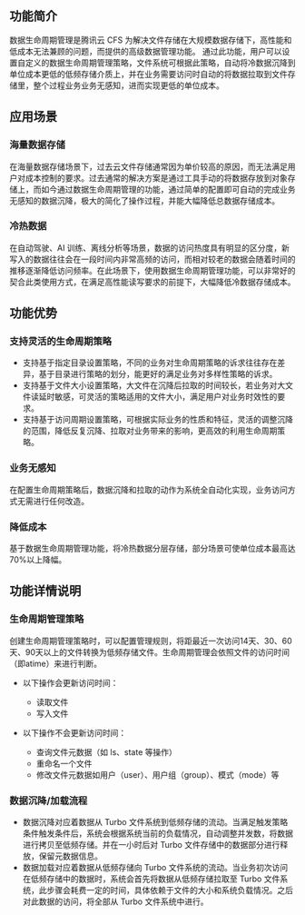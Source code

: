 ## 功能简介

数据生命周期管理是腾讯云 CFS 为解决文件存储在大规模数据存储下，高性能和低成本无法兼顾的问题，而提供的高级数据管理功能。 通过此功能，用户可以设置自定义的数据生命周期管理策略，文件系统可根据此策略，自动将冷数据沉降到单位成本更低的低频存储介质上，并在业务需要访问时自动的将数据拉取到文件存储里，整个过程业务业务无感知，进而实现更低的单位成本。

## 应用场景

### 海量数据存储

在海量数据存储场景下，过去云文件存储通常因为单价较高的原因，而无法满足用户对成本控制的要求。过去通常的解决方案是通过工具手动的将数据存放到对象存储上，而如今通过数据生命周期管理的功能，通过简单的配置即可自动的完成业务无感知的数据沉降，极大的简化了操作过程，并能大幅降低总数据存储成本。

### 冷热数据

在自动驾驶、AI 训练、离线分析等场景，数据的访问热度具有明显的区分度，新写入的数据往往会在一段时间内非常高频的访问，而相对较老的数据会随着时间的推移逐渐降低访问频率。在此场景下，使用数据生命周期管理功能，可以非常好的契合此类使用方式，在满足高性能读写要求的前提下，大幅降低冷数据存储成本。

## 功能优势

### 支持灵活的生命周期策略

 - 支持基于指定目录设置策略，不同的业务对生命周期策略的诉求往往存在差异，基于目录进行策略的划分，能更好的满足业务对多样性策略的诉求。
 - 支持基于文件大小设置策略，大文件在沉降后拉取的时间较长，若业务对大文件读延时敏感，可灵活的策略适用的文件大小，满足用户对业务时效性的要求。
 - 支持基于访问周期设置策略，可根据实际业务的性质和特征，灵活的调整沉降的范围，降低反复沉降、拉取对业务带来的影响，更高效的利用生命周期策略。

### 业务无感知

在配置生命周期策略后，数据沉降和拉取的动作为系统全自动化实现，业务访问方式无需进行任何改造。

### 降低成本

基于数据生命周期管理功能，将冷热数据分层存储，部分场景可使单位成本最高达70%以上降幅。

## 功能详情说明

### 生命周期管理策略

创建生命周期管理策略时，可以配置管理规则，将距最近一次访问14天、30、60天、90天以上的文件转换为低频存储文件。生命周期管理会依照文件的访问时间（即atime）来进行判断。

- 以下操作会更新访问时间：

  - 读取文件
  - 写入文件

- 以下操作不会更新访问时间：

  - 查询文件元数据（如 ls、state 等操作）
  - 重命名一个文件
  - 修改文件元数据如用户（user）、用户组（group）、模式（mode）等

### 数据沉降/加载流程

- 数据沉降对应着数据从 Turbo 文件系统到低频存储的流动。当满足触发策略条件触发条件后，系统会根据系统当前的负载情况，自动调整并发数，将数据进行拷贝至低频存储。并在一小时后对 Turbo 文件存储中的数据部分进行释放，保留元数据信息。
- 数据加载对应着数据从低频存储向 Turbo 文件系统的流动。当业务初次访问在低频存储中的数据时，系统会首先将数据从低频存储拉取至 Turbo 文件系统，此步骤会耗费一定的时间，具体依赖于文件的大小和系统负载情况。之后对此数据的访问，将全部从 Turbo 文件系统中进行。
